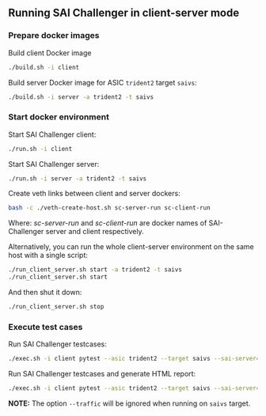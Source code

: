 ## Running SAI Challenger in client-server mode

### Prepare docker images

Build client Docker image
```sh
./build.sh -i client
```

Build server Docker image for ASIC `trident2` target `saivs`:
```sh
./build.sh -i server -a trident2 -t saivs
```

### Start docker environment

Start SAI Challenger client:
```sh
./run.sh -i client
```

Start SAI Challenger server:
```sh
./run.sh -i server -a trident2 -t saivs
```

Create veth links between client and server dockers:
```sh
bash -c ./veth-create-host.sh sc-server-run sc-client-run
```
Where: _sc-server-run_ and _sc-client-run_ are docker names of SAI-Challenger server and client respectively.

Alternatively, you can run the whole client-server environment on the same host with a single script:
```sh
./run_client_server.sh start -a trident2 -t saivs
./run_client_server.sh start
```

And then shut it down:
```sh
./run_client_server.sh stop
```

### Execute test cases

Run SAI Challenger testcases:
```sh
./exec.sh -i client pytest --asic trident2 --target saivs --sai-server=172.17.0.4 -v -k "test_l2_basic"
```

Run SAI Challenger testcases and generate HTML report:
```sh
./exec.sh -i client pytest --asic trident2 --target saivs --sai-server=172.17.0.4 -v -k "test_l2_basic" --html=report.html --self-contained-html
```

**NOTE:** The option `--traffic` will be ignored when running on `saivs` target.

